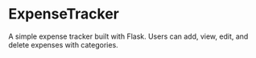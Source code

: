 # ExpenseTracker
A simple expense tracker built with Flask. Users can add, view, edit, and delete expenses with categories.
